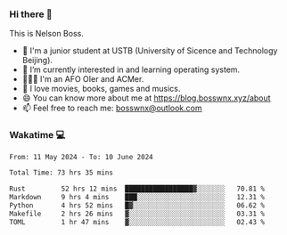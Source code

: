### Hi there 👋

<!--
**bosswnx/bosswnx** is a ✨ _special_ ✨ repository because its `README.md` (this file) appears on your GitHub profile.

Here are some ideas to get you started:

- 🔭 I’m currently working on ...
- 🌱 I’m currently learning ...
- 👯 I’m looking to collaborate on ...
- 🤔 I’m looking for help with ...
- 💬 Ask me about ...
- 📫 How to reach me: ...
- 😄 Pronouns: ...
- ⚡ Fun fact: ...
-->

This is Nelson Boss.

- 🏫 I'm a junior student at USTB (University of Sicence and Technology Beijing).
- 🌱 I’m currently interested in and learning operating system.
- 🧑🏻‍💻 I'm an AFO OIer and ACMer.
- 🥰 I love movies, books, games and musics.
- 😄 You can know more about me at https://blog.bosswnx.xyz/about
- 📫 Feel free to reach me: bosswnx@outlook.com

### Wakatime 💻

<!--START_SECTION:waka-->

```txt
From: 11 May 2024 - To: 10 June 2024

Total Time: 73 hrs 35 mins

Rust         52 hrs 12 mins  █████████████████▓░░░░░░░   70.81 %
Markdown     9 hrs 4 mins    ███░░░░░░░░░░░░░░░░░░░░░░   12.31 %
Python       4 hrs 52 mins   █▓░░░░░░░░░░░░░░░░░░░░░░░   06.62 %
Makefile     2 hrs 26 mins   ▓░░░░░░░░░░░░░░░░░░░░░░░░   03.31 %
TOML         1 hr 47 mins    ▓░░░░░░░░░░░░░░░░░░░░░░░░   02.43 %
```

<!--END_SECTION:waka-->
